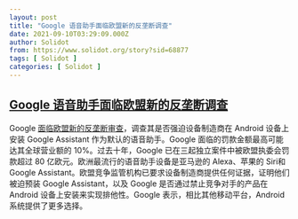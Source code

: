 ```yaml
---
layout: post
title: "Google 语音助手面临欧盟新的反垄断调查"
date: 2021-09-10T03:29:09.000Z
author: Solidot
from: https://www.solidot.org/story?sid=68877
tags: [ Solidot ]
categories: [ Solidot ]
---
```

<!--1631244549000-->
[Google 语音助手面临欧盟新的反垄断调查](https://www.solidot.org/story?sid=68877)
------

<div>
Google <a href="https://cn.reuters.com/article/google-assistant-eu-antitrust-0910-idCNKBS2G607D?il=0">面临欧盟新的反垄断审查</a>，调查其是否强迫设备制造商在 Android 设备上安装 Google Assistant 作为默认的语音助手。Google 面临的罚款金额最高可能达其全球营业额的 10%。过去十年，Google 已在三起独立案件中被欧盟执委会罚款超过 80 亿欧元。欧洲最流行的语音助手设备是亚马逊的 Alexa、苹果的 Siri和 Google Assistant。欧盟竞争监管机构已要求设备制造商提供任何证据，证明他们被迫预装 Google Assistant，以及 Google 是否通过禁止竞争对手的产品在 Android 设备上安装来实现排他性。Google 表示，相比其他移动平台，Android 系统提供了更多选择。
</div>
